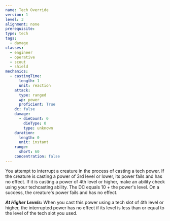 ```yaml
---
name: Tech Override
version: 1
level: 3
alignment: none
prerequisite: 
type: tech
tags:
  - damage
classes:
  - engineer
  - operative
  - scout
  - shield
mechanics:
  - castingTime:
      length: 1
      unit: reaction
    attack:
      type: ranged
      wp: power
      proficient: True
    dc: false
    damage:
      - dieCount: 0
        dieType: 0
        type: unknown
    duration:
      length: 0
      unit: instant
    range:
      short: 60
    concentration: false
---
```

You attempt to interrupt a creature in the process of casting a tech power. If the creature is casting a power of 3rd level or lower, its power fails and has no effect. If it is casting a power of 4th level or higher, make an ability check using your techcasting ability. The DC equals 10 + the power's level. On a success, the creature's power fails and has no effect.

***__At Higher Levels__:*** When you cast this power using a tech slot of 4th level or higher, the interrupted power has no effect if its level is less than or equal to the level of the tech slot you used.
    